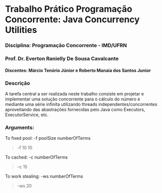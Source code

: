 # Trabalho Prático Programação Concorrente: Java Concurrency Utilities

### Disciplina: Programação Concorrente - IMD/UFRN
### Prof. Dr. Everton Ranielly De Sousa Cavalcante
#### Discentes: Márcio Tenório Júnior e Roberto Manaia dos Santos Junior

### Descrição
A tarefa central a ser realizada neste trabalho consiste em projetar e implementar uma solução concorrente para o cálculo do número e mediante uma série infinita utilizando threads independentes/concorrentes aproveitando das abastrações fornecidas pelo Java como Executors, ExecutorService, etc.

### Arguments:  
To fixed pool: -f poolSize numberOfTerms

> -f 10 10

To cached: -c numberOfTerms
> -c 15

To work stealing: -ws numberOfTerms

> -ws 20
